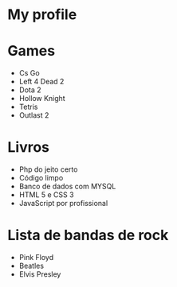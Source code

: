 # My profile

# Games

* Cs Go
* Left 4 Dead 2
* Dota 2
* Hollow Knight
* Tetris
* Outlast 2

# Livros
* Php do jeito certo
* Código limpo
* Banco de dados com MYSQL
* HTML 5 e CSS 3
* JavaScript por profissional

# Lista de bandas de rock

* Pink Floyd
* Beatles
* Elvis Presley